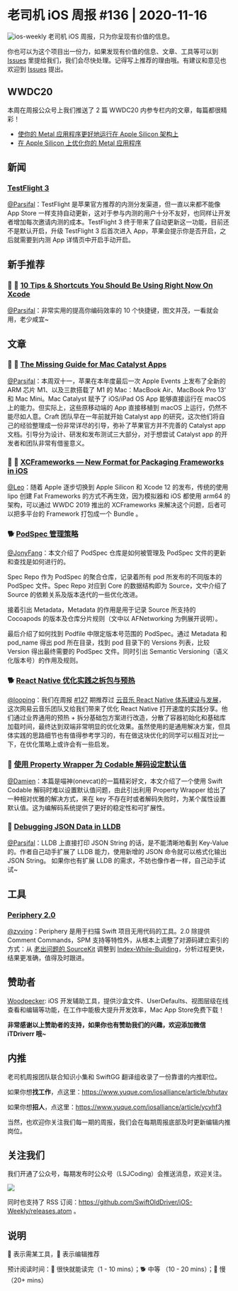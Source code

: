 # 老司机 iOS 周报 #136 | 2020-11-16

![ios-weekly](https://github.com/SwiftOldDriver/iOS-Weekly/blob/master/assets/ios-weekly.png?raw=true)
老司机 iOS 周报，只为你呈现有价值的信息。

你也可以为这个项目出一份力，如果发现有价值的信息、文章、工具等可以到 [Issues](https://github.com/SwiftOldDriver/iOS-Weekly/issues) 里提给我们，我们会尽快处理。记得写上推荐的理由哦。有建议和意见也欢迎到 [Issues](https://github.com/SwiftOldDriver/iOS-Weekly/issues) 提出。

## WWDC20

本周在周报公众号上我们推送了 2 篇 WWDC20 内参专栏内的文章，每篇都很精彩！

- [使你的 Metal 应用程序更好地运行在 Apple Silicon 架构上](https://mp.weixin.qq.com/s/sQKC4Bf_NLYK6ZuMYOUmuw)
- [在 Apple Silicon 上优化你的 Metal 应用程序](https://mp.weixin.qq.com/s/QQ2cPufxwZoWCCB3-1MxfA)

## 新闻

### [TestFlight 3](https://developer.apple.com/news/releases/?id=11112020)

[@Parsifal](https://github.com/ParsifalC)：TestFlight 是苹果官方推荐的内测分发渠道，但一直以来都不能像 App Store 一样支持自动更新，这对于参与内测的用户十分不友好，也同样让开发者增加每次邀请内测的成本。TestFlight 3 终于带来了自动更新这一功能，目前还不是默认开启，升级 TestFlight 3 后首次进入 App，苹果会提示你是否开启，之后就需要到内测 App 详情页中开启手动开启。

## 新手推荐

### 🐎 🚧 [10 Tips & Shortcuts You Should Be Using Right Now On Xcode](https://medium.com/@mpesate/10-tips-shortcuts-you-should-be-using-right-now-on-xcode-2e9e1b01511e)

[@Parsifal](https://github.com/ParsifalC)：非常实用的提高你编码效率的 10 个快捷键，图文并茂，一看就会用，老少咸宜~

## 文章

### 🌟 🐢 [The Missing Guide for Mac Catalyst Apps](https://www.craft.do/maccatalyst-guide)

[@Parsifal](https://github.com/ParsifalC)：本周双十一，苹果在本年度最后一次 Apple Events 上发布了全新的 ARM 芯片 M1、以及三款搭载了 M1 的 Mac：MacBook Air、MacBook Pro 13‘ 和 Mac Mini。Mac Catalyst 赋予了 iOS/iPad OS App 能够直接运行在 macOS 上的能力。但实际上，这些原移动端的 App 直接移植到 macOS 上运行，仍然不能尽如人意。Craft 团队早在一年前就开始 Catalyst app 的研究，这次他们将自己的经验整理成一份非常详尽的引导，弥补了苹果官方并不完善的 Catalyst app 文档。引导分为设计、研发和发布测试三大部分，对于想尝试 Catalyst app 的开发者和团队非常有借鉴意义。

### 🐎 🚧 [XCFrameworks — New Format for Packaging Frameworks in iOS](https://medium.com/dev-jam/xcframeworks-new-format-of-packaging-frameworks-in-ios-306cda40b24f)

[@Leo](https://github.com/LeoMobileDeveloper)：随着 Apple 逐步切换到 Apple Silicon 和 Xcode 12 的发布，传统的使用 lipo 创建 Fat Frameworks 的方式不再生效，因为模拟器和 iOS 都使用 arm64 的架构，可以通过 WWDC 2019 推出的 XCFrameworks 来解决这个问题，后者可以把多平台的 Framework 打包成一个 Bundle 。

### 🐕 [PodSpec 管理策略](https://mp.weixin.qq.com/s/Kb2IxY2E3soxSlGykNZTuQ)

[@JonyFang](https://github.com/JonyFang)：本文介绍了 PodSpec 仓库是如何被管理及 PodSpec 文件的更新和查找是如何进行的。

Spec Repo 作为 PodSpec 的聚合仓库，记录着所有 pod 所发布的不同版本的 PodSpec 文件。Spec Repo 对应到 Core 的数据结构即为 Source，文中介绍了 Source 的依赖关系及版本迭代的一些优化改进。

接着引出 Metadata，Metadata 的作用是用于记录 Source 所支持的 Cocoapods 的版本及仓库分片规则（文中以 AFNetworking 为例展开说明）。

最后介绍了如何找到 Podfile 中限定版本号范围的 PodSpec。通过 Metadata 和 pod_name 得出 pod 所在目录，找到 pod 目录下的 Versions 列表，比较 Version 得出最终需要的 PodSpec 文件。同时引出 Semantic Versioning（语义化版本号）的作用及规则。

### 🐕 [React Native 优化实践之拆包与预热](https://mp.weixin.qq.com/s/vh2TaGcGFXCz24nqRYbbLQ)

[@looping](https://github.com/looping)：我们在周报 [#127](https://github.com/SwiftOldDriver/iOS-Weekly/releases/tag/%23127) 期推荐过 [云音乐 React Native 体系建设与发展](https://juejin.im/post/6867722436369416206)，这次网易云音乐团队又给我们带来了优化 React Native 打开速度的实践分享。他们通过业界通用的预热 + 拆分基础包方案进行改造，分散了容器初始化和基础库加载时间，最终达到双端非常明显的优化效果。虽然使用的是通用解决方案，但具体实践的思路细节也有值得参考学习的，有在做这块优化的同学可以相互对比一下，在优化策略上或许会有一些启发。

### 🐎 [使用 Property Wrapper 为 Codable 解码设定默认值](https://mp.weixin.qq.com/s/jOyHRS2Wx6MJpuYuENhVgg)

[@Damien](https://github.com/ZengyiMa)：本篇是喵神(onevcat)的一篇精彩好文，本文介绍了一个使用 Swift Codable 解码时难以设置默认值问题，由此引出利用 Property Wrapper 给出了一种相对优雅的解决方式，来在 key 不存在时或者解码失败时，为某个属性设置默认值。这为编解码系统提供了更好的稳定性和可扩展性。

### 🐎 [Debugging JSON Data in LLDB](https://soffes.blog/debugging-json-data-in-lldb)

[@Parsifal](https://github.com/ParsifalC)：LLDB 上直接打印 JSON String 的话，是不能清晰地看到 Key-Value 的。作者自己动手扩展了 LLDB 能力，使用新增的 JSON 命令就可以格式化输出 JSON String。
如果你也有扩展 LLDB 的需求，不妨也像作者一样，自己动手试试~

## 工具

### [Periphery 2.0](https://github.com/peripheryapp/periphery/wiki/What%27s-new-in-Periphery-2.0)

[@zvving](https://github.com/zvving)：Periphery 是用于扫描 Swift 项目无用代码的工具。2.0 除提供 Comment Commands，SPM 支持等特性外，从根本上调整了对源码建立索引的方式：从 [老出问题的 SourceKit](https://github.com/peripheryapp/periphery/issues/49) 调整到 [Index-While-Building](https://docs.google.com/document/d/1cH2sTpgSnJZCkZtJl1aY-rzy4uGPcrI-6RrUpdATO2Q/edit)，分析过程更快，结果更准确，值得及时跟进。

## 赞助者

[Woodpecker](https://apps.apple.com/cn/app/woodpecker/id1333548463?mt=12): iOS 开发辅助工具，提供沙盒文件、UserDefaults、视图层级在线查看和编辑等功能，在工作中能极大提升开发效率，Mac App Store免费下载！

**非常感谢以上赞助者的支持，如果你也有赞助我们的兴趣，欢迎添加微信 iTDriverr 哦~**

## 内推

老司机周报团队联合知识小集和 SwiftGG 翻译组收录了一份靠谱的内推职位。

如果你想**找工作**，点这里：<https://www.yuque.com/iosalliance/article/bhutav>

如果你想**招人**，点这里：<https://www.yuque.com/iosalliance/article/ycyhf3>

当然，也欢迎你关注我们每一期的周报，我们会在每期周报底部及时更新编辑内推岗位。

## 关注我们

我们开通了公众号，每期发布时公众号（LSJCoding）会推送消息，欢迎关注。

![](https://github.com/SwiftOldDriver/iOS-Weekly/blob/master/assets/qrcode_for_wechat.jpg?raw=true)

同时也支持了 RSS 订阅：<https://github.com/SwiftOldDriver/iOS-Weekly/releases.atom> 。

## 说明

🚧 表示需某工具，🌟 表示编辑推荐

预计阅读时间：🐎 很快就能读完（1 - 10 mins）；🐕 中等 （10 - 20 mins）；🐢 慢（20+ mins）

